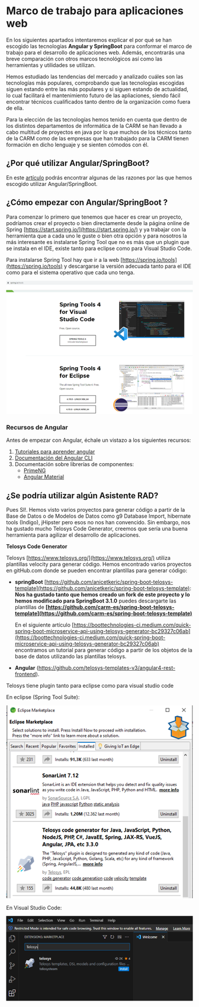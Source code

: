 # Marco de trabajo para aplicaciones web
En los siguientes apartados intentaremos explicar el por qué se han escogido las tecnologías **Angular y SpringBoot** para conformar el marco de trabajo para el desarrollo de aplicaciones web. Además, encontrarás una breve comparación con otros marcos tecnológicos así como las herramientas y utilidades se utilizan.

Hemos estudiado las tendencias del mercado y analizado cuáles son las tecnologías más populares, comprobando que las tecnologías escogidas siguen estando entre las más populares y si siguen estando de actualidad, lo cual facilitará el mantenimiento futuro de las apliaciones, siendo fácil encontrar técnicos cualificados tanto dentro de la organización como fuera de ella.

Para la elección de las tecnologías hemos tenido en cuenta que dentro de los distintos departamentos de informática de la CARM se han llevado a cabo multitud de proyectos en java por lo que muchos de los técnicos tanto de la CARM como de las empresas que han trabajado para la CARM tienen formación en dicho lenguaje y se sienten cómodos con él.

## ¿Por qué utilizar Angular/SpringBoot?
En este [artículo](razonamientofrmw.md) podrás encontrar algunas de las razones por las que hemos escogido utilizar Angular/SpringBoot.

## ¿Cómo empezar con Angular/SpringBoot ?
Para comenzar lo primero que tenemos que hacer es crear un proyecto, podríamos crear el proyecto o bien directamente desde la página online de Spring [https://start.spring.io/](https://start.spring.io/) y ya trabajar con la herramienta que a cada uno le guste o bien otra opción y para nosotros la más interesante es instalarse Spring Tool que no es más que un plugin que se instala en el IDE, existe tanto para eclipse como para Visual Studio Code.

Para instalarse Spring Tool hay que ir a la web [https://spring.io/tools](https://spring.io/tools) y descargarse la versión adecuada tanto para el IDE como para el sistema operativo que cada uno tenga.

![Spring Tool](imagenes/springtool_14.png)

### Recursos de Angular
Antes de empezar con Angular, échale un vistazo a los siguientes recursos:
1.	[Tutoriales para aprender angular](https://angular.io/tutorial)
2.	[Documentación del Angular CLI](https://angular.io/cli)
3.	Documentación sobre librerías de componentes:
    - [PrimeNG](https://primeng.org/)
    - [Angular Material](https://material.angular.io/)


## ¿Se podría utilizar algún Asistente RAD?
Pues SI!. Hemos visto varios proyectos para generar código a partir de la Base de Datos o de Modelos de Datos como g9 Database Import, hibernate tools (Indigo), jHipster pero esos no nos han convencido. Sin embargo, nos ha gustado mucho Telosys Code Generator, creemos que sería una buena herramienta para agilizar el desarrollo de aplicaciones.

**Telosys Code Generator**

Telosys [https://www.telosys.org/](https://www.telosys.org/) utiliza plantillas velocity para generar código. Hemos encontrado varios proyectos en gitHub.com donde se pueden encontrar plantillas para generar código:

- **springBoot** [https://github.com/anicetkeric/spring-boot-telosys-template](https://github.com/anicetkeric/spring-boot-telosys-template): **Nos ha gustado tanto que hemos creado un fork de este proyecto y lo hemos modificado para SpringBoot 3.1.0** puedes descargarte las plantillas de **[https://github.com/carm-es/spring-boot-telosys-template](https://github.com/carm-es/spring-boot-telosys-template)**

  En el siguiente artículo [https://boottechnologies-ci.medium.com/quick-spring-boot-microservice-api-using-telosys-generator-bc29327c06ab](https://boottechnologies-ci.medium.com/quick-spring-boot-microservice-api-using-telosys-generator-bc29327c06ab) encontramos un tutorial para generar código a partir de los objetos de la base de datos utilizando las plantillas telosys.

- **Angular** (https://github.com/telosys-templates-v3/angular4-rest-frontend).

Telosys tiene plugin tanto para eclipse como para visual studio code

En eclipse (Spring Tool Suite):

![Telosys](imagenes/plugtelosys_15.png)

En Visual Studio Code:

![Telosys](imagenes/plugtelosys_16.png)





